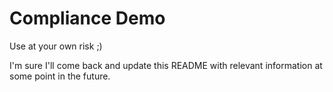 # Compliance Demo

Use at your own risk ;)

I'm sure I'll come back and update this README with relevant information at some point in the future.
